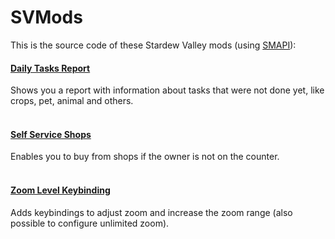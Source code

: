 # SVMods

This is the source code of these Stardew Valley mods (using [SMAPI](https://github.com/Pathoschild/SMAPI/releases)):


#### [Daily Tasks Report](https://www.nexusmods.com/stardewvalley/mods/1624/)
Shows you a report with information about tasks that were not done yet, like crops, pet, animal and others.
<br><br>

#### [Self Service Shops](https://www.nexusmods.com/stardewvalley/mods/1622/)
Enables you to buy from shops if the owner is not on the counter.
<br><br>

#### [Zoom Level Keybinding](https://www.nexusmods.com/stardewvalley/mods/1621/)
Adds keybindings to adjust zoom and increase the zoom range (also possible to configure unlimited zoom).
